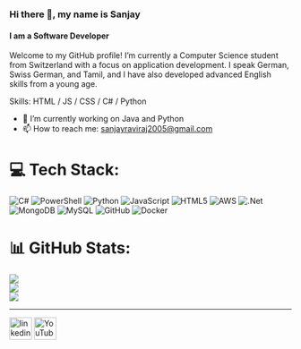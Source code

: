 ### Hi there 👋, my name is Sanjay
#### I am a Software Developer

Welcome to my GitHub profile! I’m currently a Computer Science student from Switzerland with a focus on application development. I speak German, Swiss German, and Tamil, and I have also developed advanced English skills from a young age.

Skills: HTML / JS / CSS / C# / Python 

- 🔭 I’m currently working on Java and Python 
- 📫 How to reach me: sanjayraviraj2005@gmail.com

# 💻 Tech Stack:
![C#](https://img.shields.io/badge/c%23-%23239120.svg?style=for-the-badge&logo=csharp&logoColor=white) ![PowerShell](https://img.shields.io/badge/PowerShell-%235391FE.svg?style=for-the-badge&logo=powershell&logoColor=white) ![Python](https://img.shields.io/badge/python-3670A0?style=for-the-badge&logo=python&logoColor=ffdd54) ![JavaScript](https://img.shields.io/badge/javascript-%23323330.svg?style=for-the-badge&logo=javascript&logoColor=%23F7DF1E) ![HTML5](https://img.shields.io/badge/html5-%23E34F26.svg?style=for-the-badge&logo=html5&logoColor=white) ![AWS](https://img.shields.io/badge/AWS-%23FF9900.svg?style=for-the-badge&logo=amazon-aws&logoColor=white) ![.Net](https://img.shields.io/badge/.NET-5C2D91?style=for-the-badge&logo=.net&logoColor=white) ![MongoDB](https://img.shields.io/badge/MongoDB-%234ea94b.svg?style=for-the-badge&logo=mongodb&logoColor=white) ![MySQL](https://img.shields.io/badge/mysql-4479A1.svg?style=for-the-badge&logo=mysql&logoColor=white) ![GitHub](https://img.shields.io/badge/github-%23121011.svg?style=for-the-badge&logo=github&logoColor=white) ![Docker](https://img.shields.io/badge/docker-%230db7ed.svg?style=for-the-badge&logo=docker&logoColor=white) 

# 📊 GitHub Stats:
![](https://github-readme-streak-stats.herokuapp.com/?user=Jayyy2005&theme=dark&hide_border=false)<br/>
![](https://github-readme-stats.vercel.app/api?username=cikle&theme=dark&hide_border=false&include_all_commits=true&count_private=false)<br/>
![](https://github-readme-stats.vercel.app/api/top-langs/?username=cikle&theme=dark&hide_border=false&include_all_commits=true&count_private=true&layout=compact)

---
[comment]: [![](https://visitcount.itsvg.in/api?id=Jayyy2005&icon=0&color=0)](https://visitcount.itsvg.in)

[<img src='https://cdn.jsdelivr.net/npm/simple-icons@3.0.1/icons/linkedin.svg' alt='linkedin' height='40'>](https://www.linkedin.com/in/sanjay-raviraj-a3552b1a3/)   [<img src='https://cdn.jsdelivr.net/npm/simple-icons@3.0.1/icons/youtube.svg' alt='YouTube' height='40'>](https://www.youtube.com/@sanjayraviraj7607)  

